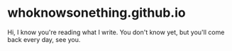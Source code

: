# whoknowsonething.github.io
Hi, I know you're reading what I write. You don't know yet, but you'll come back every day, see you.
